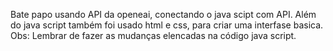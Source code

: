 Bate papo usando API da openeai, conectando o java scipt com API. Além do java script também foi usado html e css, para criar uma interfase basica.
Obs: Lembrar de fazer as mudanças elencadas na código java script.
